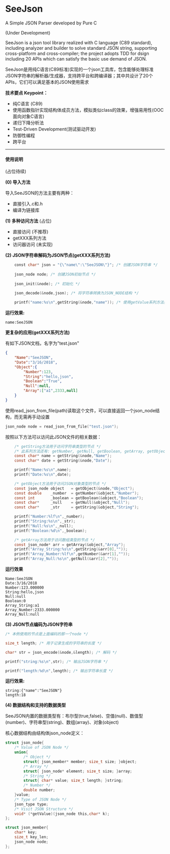 # SeeJson
A Simple JSON Parser developed by Pure C 

(Under Development)

SeeJson is a json tool library realized with C language (C89 standard), including analyzer and builder to solve standard JSON string, supporting cross-platform and cross-compiler; the project adopts TDD for dsign including 20 APIs which can satisfy the basic use demand of JSON.

SeeJson是用纯C语言(C89标准)实现的一个json工具库，包含能够处理标准JSON字符串的解析器/生成器，支持跨平台和跨编译器；其中共设计了20个APIs，它们可以满足基本的JSON使用需求

**技术要点 Keypoint：**<br>
* 纯C语言 (C89)
* 使用函数指针实现结构体成员方法，模拟类似class的效果，增强易用性(OOC 面向对象C语言)
* 递归下降分析法
* Test-Driven Development(测试驱动开发)
* 防御性编程
* 跨平台
<hr>

#### 使用说明 ####
(占位待续)

**(0) 导入方法**

导入SeeJSON的方法主要有两种：
* 直接引入.c和.h
* 编译为链接库

**(1) 多种访问方法**
(占位)
* 直接访问 (不推荐)
* getXXX系列方法
* 访问器访问 (未实现)

**(2) JSON字符串解码为JSON节点(getXXX系列方法)**
```c
    const char* json = "{\"name\":\"SeeJSON\"}"; /* 创建JSON字符串 */
    
    json_node node; /* 创建JSON初始节点 */
    
    json_init(&node); /* 初始化 */
    
    json_decode(&node,json); /* 将字符串转换为JSON_NODE结构 */

    printf("name:%s\n",getString(&node,"name")); /* 使用getValue系列方法获取键"name"对应的值 */
```
**运行效果:**
```shell
name:SeeJSON
```

**更复杂的应用(getXXX系列方法)**

有如下JSON文档，名字为"test.json"
```json
{
    "Name":"SeeJSON",
    "Date":"3/16/2018",
    "Object":{
        "Number":123,
        "String":"hello,json",
        "Boolean":"True",
        "Null":null,
        "Array":["a1",2333,null]
    }
}
```
使用read_json_from_file(path)读取这个文件，可以直接返回一个json_node结构，而无需再手动设置
```c
json_node node = read_json_from_file("test.json");
```
按照以下方法可以访问此JSON文件的相关数据：
```c
    /* getString方法用于访问字符串类型的节点 */
    /* 此系列方法还有: getNumber, getNull, getBoolean, getArray, getObject */
    const char* name = getString(&node,"Name");
    const char* date = getString(&node,"Date");

    printf("Name:%s\n",name);
    printf("Date:%s\n",date);

    /* getObject方法用于访问JSON对象类型的节点 */
    const json_node object   = getObject(&node,"Object");
    const double    _number  = getNumber(&object,"Number");
    const int       _boolean = getBoolean(&object,"Boolean");
    const char*     _null    = getNull(&object,"Null");
    const char*     _str     = getString(&object,"String");

    printf("Number:%lf\n",_number);
    printf("String:%s\n",_str);
    printf("Null:%s\n",_null);
    printf("Boolean:%d\n",_boolean);

    /* getArray方法用于访问数组类型的节点 */
    const json_node* arr = getArray(&object,"Array");
    printf("Array_String:%s\n",getString(&arr[0],""));
    printf("Array_Number:%lf\n",getNumber(&arr[1],""));
    printf("Array_Null:%s\n",getNull(&arr[2],""));
```
**运行效果**
```shell
Name:SeeJSON
Date:3/16/2018
Number:123.000000
String:hello,json
Null:null
Boolean:0
Array_String:a1
Array_Number:2333.000000
Array_Null:null
```

**(3) JSON节点编码为JSON字符串**
```c
/* 本例使用的节点是上面编码的那一个node */

size_t length; /* 用于记录生成的字符串的长度 */

char* str = json_encode(&node,&length); /* 解码 */

printf("string:%s\n",str); /* 输出JSON字符串 */

printf("length:%d\n",length); /* 输出字符串长度 */
```
**运行效果:**
```shell
string:{"name":"SeeJSON"}
length:18
```

**(4) 数据结构和支持的数据类型**

SeeJSON内置的数据类型有：布尔型(true,false)、空值(null)、数值型(number)、字符串型(string)、数组(array)、对象(object)

核心数据结构由结构体json_node定义：
```c
struct json_node{
    /* Value of JSON Node */
    union{
        /* Object */
        struct{ json_member* member; size_t size; }object;
        /* Array */
        struct{ json_node* element; size_t size; }array;
        /* String */
        struct{ char* value; size_t length; }string;
        /* Number */
        double number;
    }value;
    /* Type of JSON Node */
    json_type type;
    /* Visit JSON Structure */
    void* (*getValue)(json_node this,char* k);
};

struct json_member{
    char* key;
    size_t key_len;
    json_node node;
};
```
